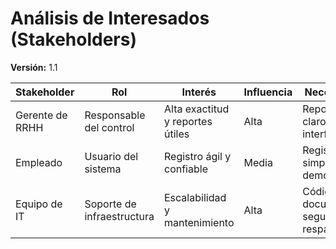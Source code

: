 # Análisis de Interesados (Stakeholders)

**Versión:** 1.1

| Stakeholder         | Rol                         | Interés                         | Influencia | Necesidades                                 |
|---------------------|-----------------------------|----------------------------------|------------|----------------------------------------------|
| Gerente de RRHH     | Responsable del control     | Alta exactitud y reportes útiles | Alta       | Reportes claros, interfaz fácil              |
| Empleado            | Usuario del sistema         | Registro ágil y confiable        | Media      | Registro simple y sin demoras                |
| Equipo de IT        | Soporte de infraestructura  | Escalabilidad y mantenimiento    | Alta       | Código documentado, seguridad y respaldo     |
